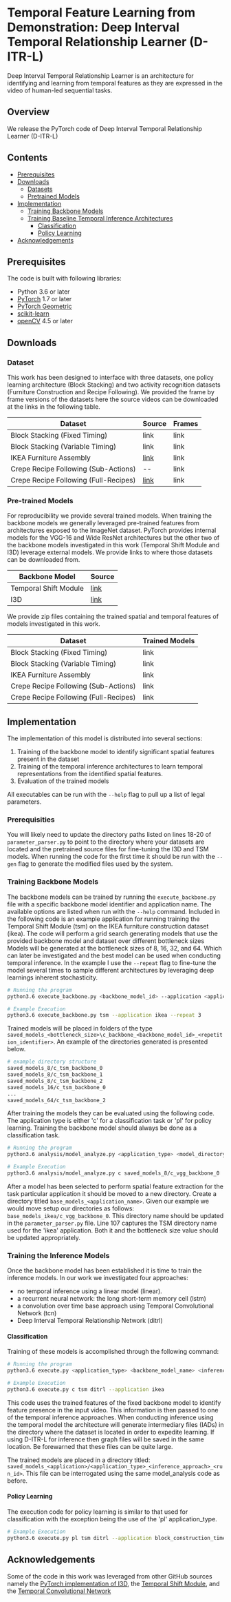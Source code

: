 # Temporal Feature Learning from Demonstration: Deep Interval Temporal Relationship Learner (D-ITR-L)

Deep Interval Temporal Relationship Learner is an architecture for identifying and learning 
from temporal features as they are expressed in the video of human-led sequential tasks.

## Overview

We release the PyTorch code of Deep Interval Temporal Relationship Learner (D-ITR-L)

## Contents

- [Prerequisites](#prerequisites)
- [Downloads](#downloads)
  - [Datasets](#dataset)
  - [Pretrained Models](#dataset)
- [Implementation](#code)
  - [Training Backbone Models](#training-backbone-models)
  - [Training Baseline Temporal Inference Architectures](#training-baseline-temporal-inference-architectures)
    - [Classification](#classification)
    - [Policy Learning](#policy-learning)
- [Acknowledgements](#acknowledgements)

## Prerequisites

The code is built with following libraries:

- Python 3.6 or later
- [PyTorch](https://pytorch.org/) 1.7 or later
- [PyTorch Geometric](https://pytorch-geometric.readthedocs.io/en/latest/)
- [scikit-learn](https://scikit-learn.org/stable/)
- [openCV](hhttps://pypi.org/project/opencv-python/) 4.5 or later

## Downloads

### Dataset

This work has been designed to interface with three datasets, one policy learning architecture (Block Stacking)
and two activity recognition datasets (Furniture Construction and Recipe Following). We provided the frame
by frame versions of the datasets here the source videos can be downloaded at the links in the following table.

| Dataset      | Source |  Frames |
| ----------- | ----------- | ----------- |
| Block Stacking (Fixed Timing)    | link       | link       |
| Block Stacking (Variable Timing)     | link       | link       |
| IKEA Furniture Assembly   | [link](https://tengdahan.github.io/ikea.html)       | link        |
| Crepe Recipe Following (Sub-Actions)   | --        | link        |
| Crepe Recipe Following (Full-Recipes)   | [link](https://osf.io/d5k38/)        | link        |

### Pre-trained Models

For reproducibility we provide several trained models. When training the backbone models we generally leveraged
pre-trained features from architectures exposed to the ImageNet dataset. PyTorch provides internal models for the VGG-16 
and Wide ResNet architectures but the other two of the backbone models investigated in this work (Temporal Shift Module 
and I3D) leverage external models. We provide links to where those datasets can be downloaded from.


| Backbone Model      | Source |  
| ----------- | ----------- | 
| Temporal Shift Module     | [link](https://hanlab.mit.edu/projects/tsm/models/TSM_somethingv2_RGB_resnet101_shift8_blockres_avg_segment8_e45.pth)       | 
| I3D   | [link](https://github.com/piergiaj/pytorch-i3d/blob/master/models/rgb_imagenet.pt)        | 

We provide zip files containing the trained spatial and temporal features of models investigated in this work.

| Dataset      | Trained Models  |
| ----------- | ----------- | 
| Block Stacking (Fixed Timing)    | link       | 
| Block Stacking (Variable Timing)     | link       |
| IKEA Furniture Assembly   | link        | 
| Crepe Recipe Following (Sub-Actions)   | link        | 
| Crepe Recipe Following (Full-Recipes)   | link        |

## Implementation

The implementation of this model is distributed into several sections: 
1. Training of the backbone model to identify significant spatial features present in the dataset
2. Training of the temporal inference architectures to learn temporal representations from the identified spatial features.
3. Evaluation of the trained models

All executables can be run with the `--help` flag to pull up a list of legal parameters.

### Prerequisities

You will likely need to update the directory paths listed on lines 18-20 of `parameter_parser.py` to point
to the directory where your datasets are located and the pretrained source files for fine-tuning the I3D and TSM models. When running
the code for the first time it should be run with the `--gen` flag to generate the modified files used by the system.

### Training Backbone Models

The backbone models can be trained by running the `execute_backbone.py` file with a specific backbone model identifier and application name. 
The available options are listed when run with the `--help` command. Included in the following code
is an example application for running training the Temporal Shift Module (tsm) on the IKEA furniture construction
dataset (ikea). The code will perform a grid search generating models that use the provided backbone model and dataset over different bottleneck sizes
Models will be generated at the bottleneck sizes of 8, 16, 32, and 64. Which can later be investigated and the best 
model can be used when conducting temporal inference. In the example I use the `--repeat` flag to fine-tune the model several times to sample
different architectures by leveraging deep learnings inherent stochasticity.

```bash
# Running the program
python3.6 execute_backbone.py <backbone_model_id> --application <application_name> --repeat <number_of_repitions>

# Example Execution
python3.6 execute_backbone.py tsm --application ikea --repeat 3
```

Trained models will be placed in folders of the type `saved_models_<bottleneck_size>\c_backbone_<backbone_model_id>_<repetition_identifier>`.
An example of the directories generated is presented below.

```bash
# example directory structure
saved_models_8/c_tsm_backbone_0
saved_models_8/c_tsm_backbone_1
saved_models_8/c_tsm_backbone_2
saved_models_16/c_tsm_backbone_0
...
saved_models_64/c_tsm_backbone_2
```

After training the models they can be evaluated using the following code. The application type is either
'c' for a classification task or 'pl' for policy learning. Training the backbone model should always 
be done as a classification task.

```bash
# Running the program
python3.6 analysis/model_analyze.py <application_type> <model_directory>

# Example Execution
python3.6 analysis/model_analyze.py c saved_models_8/c_vgg_backbone_0
```

After a model has been selected to perform spatial feature extraction for the task particular application it should be moved 
to a new directory. Create a directory titled `base_models_<application_name>`. Given our example we
would move setup our directories as follows: `base_models_ikea/c_vgg_backbone_0`. This 
directory name should be updated in the `parameter_parser.py` file. Line 107 captures the 
TSM directory name used for the 'ikea' application. Both it and the bottleneck size value should be updated
appropriately.

### Training the Inference Models

Once the backbone model has been established it is time to train the inference models. In our work
we investigated four approaches:
 - no temporal inference using a linear model (linear). 
 - a recurrent neural network: the long short-term memory cell (lstm)
 - a convolution over time base approach using Temporal Convolutional Network (tcn)
 - Deep Interval Temporal Relationship Network (ditrl)

#### Classification
Training of these models is accomplished through the following command:

```bash
# Running the program
python3.6 execute.py <application_type> <backbone_model_name> <inference_approach> --application <application_name>

# Example Execution
python3.6 execute.py c tsm ditrl --application ikea
```

This code uses the trained features of the fixed backbone model to identify feature presence in the input video. This information
is then passed to one of the temporal inference approaches. When conducting
inference using the temporal model the architecture will generate intermediary files (IADs) in the directory where the 
dataset is located in order to expedite learning. If using D-ITR-L for inference then graph files will be saved in the same location.
Be forewarned that these files can be quite large. 

The trained models are placed in a directory titled: 
`saved_models_<application>/<application_type>_<inference_approach>_<run_id>`. This file can be interrogated using the same model_analysis 
code as before.

#### Policy Learning

The execution code for policy learning is similar to that used for classification with the exception being the use of the
'pl' application_type.

```bash
# Example Execution
python3.6 execute.py pl tsm ditrl --application block_construction_timed
```

## Acknowledgements

Some of the code in this work was leveraged from other GitHub sources namely the [PyTorch implementation of I3D](https://github.com/piergiaj/pytorch-i3d/), 
the [Temporal Shift Module](https://github.com/mit-han-lab/temporal-shift-module), and the [Temporal Convolutional Network](https://github.com/locuslab/TCN.git)